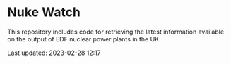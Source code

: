 # Nuke Watch

This repository includes code for retrieving the latest information available on the output of EDF nuclear power plants in the UK.

Last updated: 2023-02-28 12:17